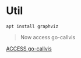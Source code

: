 # Util 

```
apt install graphviz
```

> Now access  go-callvis

[ACCESS go-callvis]({{TRAFFIC_HOST1_80}})

